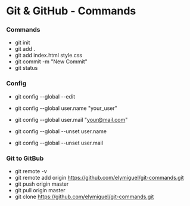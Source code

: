 # Git & GitHub - Commands

### Commands
- git init 
- git add . 
- git add index.html style.css 
- git commit -m "New Commit"
- git status

### Config
- git config --global --edit

- git config --global user.name "your_user"
- git config --global user.mail "your@mail.com"

- git config --global --unset user.name
- git config --global --unset user.mail

### Git to GitBub
- git remote -v
- git remote add origin https://github.com/elymiguel/git-commands.git
- git push origin master
- git pull origin master
- git clone https://github.com/elymiguel/git-commands.git
